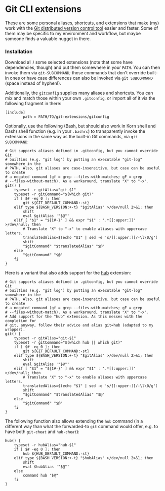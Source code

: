 # Git CLI extensions

These are some personal aliases, shortcuts, and extensions that make (my) work with the [Git distributed version control tool](https://git-scm.com/) easier and faster. Some of them may be specific to my environment and workflow, but maybe someone finds a valuable nugget in there.

### Installation

Download all / some selected extensions (note that some have dependencies, though) and put them somewhere in your `PATH`. You can then invoke them via `git-SUBCOMMAND`; those commands that don't override built-in ones or have case differences can also be invoked via `git SUBCOMMAND` (space instead of hyphen!).

Additionally, the `gitconfig` supplies many aliases and shortcuts. You can mix and match those within your own `.gitconfig`, or import all of it via the following fragment in there:

    [include]
            path = PATH/TO/git-extensions/gitconfig

Optionally, use the following (Bash, but should also work in Korn shell and Dash) shell function (e.g. in your `.bashrc`) to transparently invoke the extensions in the same way as the built-in Git commands, via `git SUBCOMMAND`:

    # Git supports aliases defined in .gitconfig, but you cannot override Git
    # builtins (e.g. "git log") by putting an executable "git-log" somewhere in the
    # PATH. Also, git aliases are case-insensitive, but case can be useful to create
    # a negated command (gf = grep --files-with-matches; gF = grep
    # --files-without-match). As a workaround, translate "X" to "-x".
    git() {
        typeset -r gitAlias="git-$1"
        typeset -r gitCommand="$(which git)"
        if [ $# -eq 0 ]; then
            git ${GIT_DEFAULT_COMMAND:-st}
        elif type ${BASH_VERSION:+-t} "$gitAlias" >/dev/null 2>&1; then
            shift
            eval $gitAlias '"$@"'
        elif [ "$1" = "${1#-}" ] && expr "$1" : '.*[[:upper:]]' >/dev/null; then
            # Translate "X" to "-x" to enable aliases with uppercase letters.
            translatedAlias=$(echo "$1" | sed -e 's/[[:upper:]]/-\l\0/g')
            shift
            "$gitCommand" "$translatedAlias" "$@"
        else
            "$gitCommand" "$@"
        fi
    }

Here is a variant that also adds support for the [hub](https://github.com/github/hub) extension:

    # Git supports aliases defined in .gitconfig, but you cannot override Git
    # builtins (e.g. "git log") by putting an executable "git-log" somewhere in the
    # PATH. Also, git aliases are case-insensitive, but case can be useful to create
    # a negated command (gf = grep --files-with-matches; gF = grep
    # --files-without-match). As a workaround, translate "X" to "-x".
    # Add support for the "hub" extension. As this messes with the completion for
    # git, anyway, follow their advice and alias git=hub (adapted to my wrapper).
    git() {
        typeset -r gitAlias="git-$1"
        typeset -r gitCommand="$(which hub || which git)"
        if [ $# -eq 0 ]; then
            git ${GIT_DEFAULT_COMMAND:-st}
        elif type ${BASH_VERSION:+-t} "$gitAlias" >/dev/null 2>&1; then
            shift
            eval $gitAlias '"$@"'
        elif [ "$1" = "${1#-}" ] && expr "$1" : '.*[[:upper:]]' >/dev/null; then
            # Translate "X" to "-x" to enable aliases with uppercase letters.
            translatedAlias=$(echo "$1" | sed -e 's/[[:upper:]]/-\l\0/g')
            shift
            "$gitCommand" "$translatedAlias" "$@"
        else
            "$gitCommand" "$@"
        fi
    }

The following function also allows extending the `hub` command (in a different way than what the forwarded-to `git` command would offer, e.g. to have both `git-cheat` and `hub-cheat`):

    hub() {
        typeset -r hubAlias="hub-$1"
        if [ $# -eq 0 ]; then
            hub ${HUB_DEFAULT_COMMAND:-st}
        elif type ${BASH_VERSION:+-t} "$hubAlias" >/dev/null 2>&1; then
            shift
            eval $hubAlias '"$@"'
        else
            command hub "$@"
        fi
    }
